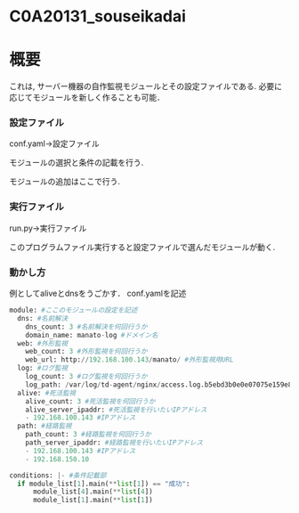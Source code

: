 # C0A20131_souseikadai

# 概要
これは, サーバー機器の自作監視モジュールとその設定ファイルである. 必要に応じてモジュールを新しく作ることも可能．

### 設定ファイル
conf.yaml→設定ファイル

モジュールの選択と条件の記載を行う.

モジュールの追加はここで行う.

### 実行ファイル
run.py→実行ファイル

このプログラムファイル実行すると設定ファイルで選んだモジュールが動く.


### 動かし方
例としてaliveとdnsをうごかす．
conf.yamlを記述
```python
module: #ここのモジュールの設定を記述
  dns: #名前解決
    dns_count: 3 #名前解決を何回行うか
    domain_name: manato-log #ドメイン名
  web: #外形監視
    web_count: 3 #外形監視を何回行うか
    web_url: http://192.168.100.143/manato/ #外形監視用URL
  log: #ログ監視
    log_count: 3 #ログ監視を何回行うか
    log_path: /var/log/td-agent/nginx/access.log.b5ebd3b0e0e07075e159e85ea77a52e9f.log #ログファイルのパス
  alive: #死活監視
    alive_count: 3 #死活監視を何回行うか
    alive_server_ipaddr: #死活監視を行いたいIPアドレス
    - 192.168.100.143 #IPアドレス
  path: #経路監視
    path_count: 3 #経路監視を何回行うか
    path_server_ipaddr: #経路監視を行いたいIPアドレス
    - 192.168.100.143 #IPアドレス
    - 192.168.150.10

conditions: |- #条件記載部
  if module_list[1].main(**list[1]) == "成功":
      module_list[4].main(**list[4])
      module_list[1].main(**list[1])
```




